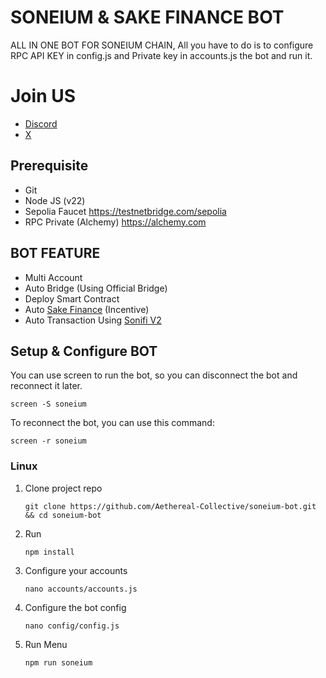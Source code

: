 # SONEIUM & SAKE FINANCE BOT
ALL IN ONE BOT FOR SONEIUM CHAIN, All you have to do is to configure RPC API KEY in config.js and Private key in accounts.js the bot and run it.

# Join US
- [Discord](https://discord.gg/aethereal)
- [X](https://x.com/aethereal_co)

## Prerequisite
- Git
- Node JS (v22)
- Sepolia Faucet https://testnetbridge.com/sepolia
- RPC Private (Alchemy) https://alchemy.com

## BOT FEATURE
- Multi Account 
- Auto Bridge (Using Official Bridge)
- Deploy Smart Contract
- Auto [Sake Finance](https://x.com/sakefinance) (Incentive)
- Auto Transaction Using [Sonifi V2](https://x.com/SoneFi_xyz)


## Setup & Configure BOT
You can use screen to run the bot, so you can disconnect the bot and reconnect it later.
```
screen -S soneium
```

To reconnect the bot, you can use this command:
```
screen -r soneium
```

### Linux
1. Clone project repo
   ```
   git clone https://github.com/Aethereal-Collective/soneium-bot.git && cd soneium-bot
   ```
2. Run
   ```
   npm install
   ```
4. Configure your accounts
   ```
   nano accounts/accounts.js
   ```
5. Configure the bot config
    ```
   nano config/config.js
    ```
6. Run Menu
   ```
   npm run soneium
   ```
